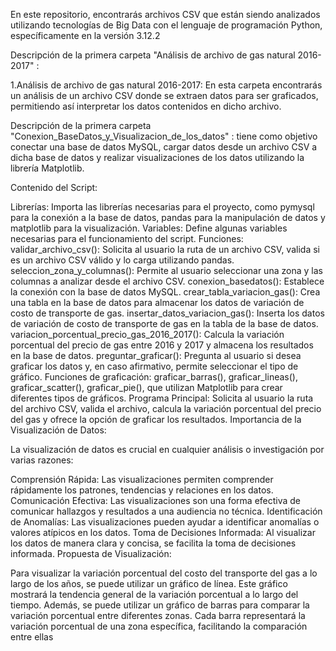 En este repositorio, encontrarás archivos CSV que están siendo analizados utilizando tecnologías de Big Data con el lenguaje de programación Python, específicamente en la versión 3.12.2 


Descripción de la primera  carpeta "Análisis de archivo de gas natural 2016-2017" :

1.Análisis de archivo de gas natural 2016-2017:
En esta carpeta encontrarás un análisis de un archivo CSV donde se extraen datos para ser graficados, permitiendo así interpretar los datos contenidos en dicho archivo.


Descripción de la primera  carpeta "Conexion_BaseDatos_y_Visualizacion_de_los_datos" :
 tiene como objetivo conectar una base de datos MySQL, cargar datos desde un archivo CSV a dicha base de datos y realizar visualizaciones de los datos utilizando la librería Matplotlib.

Contenido del Script:

Librerías: Importa las librerías necesarias para el proyecto, como pymysql para la conexión a la base de datos, pandas para la manipulación de datos y matplotlib para la visualización.
Variables: Define algunas variables necesarias para el funcionamiento del script.
Funciones:
validar_archivo_csv(): Solicita al usuario la ruta de un archivo CSV, valida si es un archivo CSV válido y lo carga utilizando pandas.
seleccion_zona_y_columnas(): Permite al usuario seleccionar una zona y las columnas a analizar desde el archivo CSV.
conexion_basedatos(): Establece la conexión con la base de datos MySQL.
crear_tabla_variacion_gas(): Crea una tabla en la base de datos para almacenar los datos de variación de costo de transporte de gas.
insertar_datos_variacion_gas(): Inserta los datos de variación de costo de transporte de gas en la tabla de la base de datos.
variacion_porcentual_precio_gas_2016_2017(): Calcula la variación porcentual del precio de gas entre 2016 y 2017 y almacena los resultados en la base de datos.
preguntar_graficar(): Pregunta al usuario si desea graficar los datos y, en caso afirmativo, permite seleccionar el tipo de gráfico.
Funciones de graficación: graficar_barras(), graficar_lineas(), graficar_scatter(), graficar_pie(), que utilizan Matplotlib para crear diferentes tipos de gráficos.
Programa Principal: Solicita al usuario la ruta del archivo CSV, valida el archivo, calcula la variación porcentual del precio del gas y ofrece la opción de graficar los resultados.
Importancia de la Visualización de Datos:

La visualización de datos es crucial en cualquier análisis o investigación por varias razones:

Comprensión Rápida: Las visualizaciones permiten comprender rápidamente los patrones, tendencias y relaciones en los datos.
Comunicación Efectiva: Las visualizaciones son una forma efectiva de comunicar hallazgos y resultados a una audiencia no técnica.
Identificación de Anomalías: Las visualizaciones pueden ayudar a identificar anomalías o valores atípicos en los datos.
Toma de Decisiones Informada: Al visualizar los datos de manera clara y concisa, se facilita la toma de decisiones informada.
Propuesta de Visualización:

Para visualizar la variación porcentual del costo del transporte del gas a lo largo de los años, se puede utilizar un gráfico de línea. Este gráfico mostrará la tendencia general de la variación porcentual a lo largo del tiempo. Además, se puede utilizar un gráfico de barras para comparar la variación porcentual entre diferentes zonas. Cada barra representará la variación porcentual de una zona específica, facilitando la comparación entre ellas


